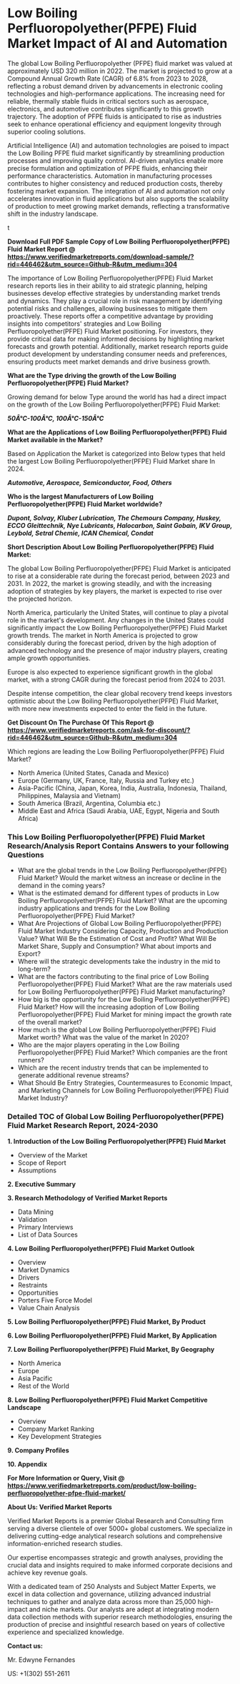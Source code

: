<meta name="title" content="Global Low Boiling Perfluoropolyether(PFPE) Fluid Market Impact of AI and Automation"><meta name="description" content="The global Low Boiling Perfluoropolyether (PFPE) fluid market was valued at approximately USD 320 million in 2022. The market is projected to grow at a Compound Annual"><meta name="title" content="Low Boiling Perfluoropolyether(PFPE) Fluid Market Size, Share, Scope, Trends, Growth, Opportunities, Analysis, Forecast"><h1>Low Boiling Perfluoropolyether(PFPE) Fluid Market Impact of AI and Automation</h1><p>The global Low Boiling Perfluoropolyether (PFPE) fluid market was valued at approximately USD 320 million in 2022. The market is projected to grow at a Compound Annual Growth Rate (CAGR) of 6.8% from 2023 to 2028, reflecting a robust demand driven by advancements in electronic cooling technologies and high-performance applications. The increasing need for reliable, thermally stable fluids in critical sectors such as aerospace, electronics, and automotive contributes significantly to this growth trajectory. The adoption of PFPE fluids is anticipated to rise as industries seek to enhance operational efficiency and equipment longevity through superior cooling solutions.</p><p>Artificial Intelligence (AI) and automation technologies are poised to impact the Low Boiling PFPE fluid market significantly by streamlining production processes and improving quality control. AI-driven analytics enable more precise formulation and optimization of PFPE fluids, enhancing their performance characteristics. Automation in manufacturing processes contributes to higher consistency and reduced production costs, thereby fostering market expansion. The integration of AI and automation not only accelerates innovation in fluid applications but also supports the scalability of production to meet growing market demands, reflecting a transformative shift in the industry landscape.</p>t</p><p id="" class=""><strong>Download Full PDF Sample Copy of Low Boiling Perfluoropolyether(PFPE) Fluid Market Report @ <a href="https://www.verifiedmarketreports.com/download-sample/?rid=446462&utm_source=Github-R&utm_medium=304" target="_blank">https://www.verifiedmarketreports.com/download-sample/?rid=446462&utm_source=Github-R&utm_medium=304</a></strong></p><p>The importance of&nbsp;Low Boiling Perfluoropolyether(PFPE) Fluid Market research reports lies in their ability to aid strategic planning, helping businesses develop effective strategies by understanding market trends and dynamics. They play a crucial role in risk management by identifying potential risks and challenges, allowing businesses to mitigate them proactively. These reports offer a competitive advantage by providing insights into competitors' strategies and Low Boiling Perfluoropolyether(PFPE) Fluid Market positioning. For investors, they provide critical data for making informed decisions by highlighting market forecasts and growth potential. Additionally, market research reports guide product development by understanding consumer needs and preferences, ensuring products meet market demands and drive business growth.</p><p><strong>What are the&nbsp;Type driving the growth of the Low Boiling Perfluoropolyether(PFPE) Fluid Market?</strong></p><p id="" class="">Growing demand for below Type around the world has had a direct impact on the growth of the Low Boiling Perfluoropolyether(PFPE) Fluid Market:</p><em><strong>50Â°C-100Â°C, 100Â°C-150Â°C</strong></em></p><strong>What are the&nbsp;Applications&nbsp;of Low Boiling Perfluoropolyether(PFPE) Fluid Market available in the Market?</strong></p><p id="" class="">Based on Application the Market is categorized into Below types that held the largest Low Boiling Perfluoropolyether(PFPE) Fluid Market share In 2024.</p><em><strong>Automotive, Aerospace, Semiconductor, Food, Others</strong></em></p><strong>Who is the largest Manufacturers of Low Boiling Perfluoropolyether(PFPE) Fluid Market worldwide?</strong></p><p><em><strong>Dupont, Solvay, Kluber Lubrication, The Chemours Company, Huskey, ECCO Gleittechnik, Nye Lubricants, Halocarbon, Saint Gobain, IKV Group, Leybold, Setral Chemie, ICAN Chemical, Condat</strong></em></p><p id="" class=""><strong>Short Description About Low Boiling Perfluoropolyether(PFPE) Fluid Market:</strong></p><p>The global Low Boiling Perfluoropolyether(PFPE) Fluid Market is anticipated to rise at a considerable rate during the forecast period, between 2023 and 2031. In 2022, the market is growing steadily, and with the increasing adoption of strategies by key players, the market is expected to rise over the projected horizon.</p><p>North America, particularly the United States, will continue to play a pivotal role in the market's development. Any changes in the United States could significantly impact the Low Boiling Perfluoropolyether(PFPE) Fluid Market growth trends. The market in North America is projected to grow considerably during the forecast period, driven by the high adoption of advanced technology and the presence of major industry players, creating ample growth opportunities.</p><p>Europe is also expected to experience significant growth in the global market, with a strong CAGR during the forecast period from 2024 to 2031.</p><p>Despite intense competition, the clear global recovery trend keeps investors optimistic about the Low Boiling Perfluoropolyether(PFPE) Fluid Market, with more new investments expected to enter the field in the future.</p><p id="" class=""><strong>Get Discount On The Purchase Of This Report @ <a href="https://www.verifiedmarketreports.com/ask-for-discount/?rid=446462&utm_source=Github-R&utm_medium=304" target="_blank">https://www.verifiedmarketreports.com/ask-for-discount/?rid=446462&utm_source=Github-R&utm_medium=304</a></strong></p>Which regions are leading the Low Boiling Perfluoropolyether(PFPE) Fluid Market?</p><ul><li>North America (United States, Canada and Mexico)</li><li>Europe (Germany, UK, France, Italy, Russia and Turkey etc.)</li><li>Asia-Pacific (China, Japan, Korea, India, Australia, Indonesia, Thailand, Philippines, Malaysia and Vietnam)</li><li>South America (Brazil, Argentina, Columbia etc.)</li><li>Middle East and Africa (Saudi Arabia, UAE, Egypt, Nigeria and South Africa)</li></ul><h3 id="" class="">This Low Boiling Perfluoropolyether(PFPE) Fluid Market Research/Analysis Report Contains Answers to your following Questions</h3><ul><li>What are the global trends in the Low Boiling Perfluoropolyether(PFPE) Fluid Market? Would the market witness an increase or decline in the demand in the coming years?</li><li>What is the estimated demand for different types of products in Low Boiling Perfluoropolyether(PFPE) Fluid Market? What are the upcoming industry applications and trends for the Low Boiling Perfluoropolyether(PFPE) Fluid Market?</li><li>What Are Projections of Global Low Boiling Perfluoropolyether(PFPE) Fluid Market Industry Considering Capacity, Production and Production Value? What Will Be the Estimation of Cost and Profit? What Will Be Market Share, Supply and Consumption? What about imports and Export?</li><li>Where will the strategic developments take the industry in the mid to long-term?</li><li>What are the factors contributing to the final price of Low Boiling Perfluoropolyether(PFPE) Fluid Market? What are the raw materials used for Low Boiling Perfluoropolyether(PFPE) Fluid Market manufacturing?</li><li>How big is the opportunity for the Low Boiling Perfluoropolyether(PFPE) Fluid Market? How will the increasing adoption of Low Boiling Perfluoropolyether(PFPE) Fluid Market for mining impact the growth rate of the overall market?</li><li>How much is the global Low Boiling Perfluoropolyether(PFPE) Fluid Market worth? What was the value of the market In 2020?</li><li>Who are the major players operating in the Low Boiling Perfluoropolyether(PFPE) Fluid Market? Which companies are the front runners?</li><li>Which are the recent industry trends that can be implemented to generate additional revenue streams?</li><li>What Should Be Entry Strategies, Countermeasures to Economic Impact, and Marketing Channels for Low Boiling Perfluoropolyether(PFPE) Fluid Market Industry?</li></ul><h3 id="" class="">Detailed TOC of Global Low Boiling Perfluoropolyether(PFPE) Fluid Market Research Report, 2024-2030</h3><p id="" class=""><strong>1. Introduction of the Low Boiling Perfluoropolyether(PFPE) Fluid Market</strong></p><ul><li>Overview of the Market</li><li>Scope of Report</li><li>Assumptions</li></ul><p id="" class=""><strong>2. Executive Summary</strong></p><p id="" class=""><strong>3. Research Methodology of Verified Market Reports</strong></p><ul><li>Data Mining</li><li>Validation</li><li>Primary Interviews</li><li>List of Data Sources</li></ul><p id="" class=""><strong>4. Low Boiling Perfluoropolyether(PFPE) Fluid Market Outlook</strong></p><ul><li>Overview</li><li>Market Dynamics</li><li>Drivers</li><li>Restraints</li><li>Opportunities</li><li>Porters Five Force Model</li><li>Value Chain Analysis</li></ul><p id="" class=""><strong>5. Low Boiling Perfluoropolyether(PFPE) Fluid Market, By Product</strong></p><p id="" class=""><strong>6. Low Boiling Perfluoropolyether(PFPE) Fluid Market, By Application</strong></p><p id="" class=""><strong>7. Low Boiling Perfluoropolyether(PFPE) Fluid Market, By Geography</strong></p><ul><li>North America</li><li>Europe</li><li>Asia Pacific</li><li>Rest of the World</li></ul><p id="" class=""><strong>8. Low Boiling Perfluoropolyether(PFPE) Fluid Market Competitive Landscape</strong></p><ul><li>Overview</li><li>Company Market Ranking</li><li>Key Development Strategies</li></ul><p id="" class=""><strong>9. Company Profiles</strong></p><p id="" class=""><strong>10. Appendix</strong></p><p id="" class=""><strong>For More Information or Query, Visit @ <a href="https://www.verifiedmarketreports.com/product/low-boiling-perfluoropolyether-pfpe-fluid-market/" target="_blank">https://www.verifiedmarketreports.com/product/low-boiling-perfluoropolyether-pfpe-fluid-market/</a></strong></p><p id="" class=""><strong>About Us: Verified Market Reports</strong></p><p id="" class="">Verified Market Reports is a premier Global Research and Consulting firm serving a diverse clientele of over 5000+ global customers. We specialize in delivering cutting-edge analytical research solutions and comprehensive information-enriched research studies.</p><p id="" class="">Our expertise encompasses strategic and growth analyses, providing the crucial data and insights required to make informed corporate decisions and achieve key revenue goals.</p><p id="" class="">With a dedicated team of 250 Analysts and Subject Matter Experts, we excel in data collection and governance, utilizing advanced industrial techniques to gather and analyze data across more than 25,000 high-impact and niche markets. Our analysts are adept at integrating modern data collection methods with superior research methodologies, ensuring the production of precise and insightful research based on years of collective experience and specialized knowledge.</p><p id="" class=""><strong>Contact us:</strong></p><p id="" class="">Mr. Edwyne Fernandes</p><p id="" class="">US: +1(302) 551-2611</p>